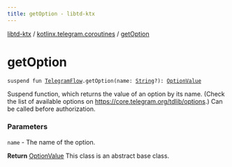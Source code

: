 ```yaml
---
title: getOption - libtd-ktx
---
```


[libtd-ktx](../index.html) / [kotlinx.telegram.coroutines](index.html) / [getOption](./get-option.html)

# getOption

`suspend fun `[`TelegramFlow`](../kotlinx.telegram.core/-telegram-flow/index.html)`.getOption(name: `[`String`](https://kotlinlang.org/api/latest/jvm/stdlib/kotlin/-string/index.html)`?): `[`OptionValue`](https://tdlibx.github.io/td/docs/org/drinkless/td/libcore/telegram/TdApi.OptionValue.html)

Suspend function, which returns the value of an option by its name. (Check the list of available
options on https://core.telegram.org/tdlib/options.) Can be called before authorization.

### Parameters

`name` - The name of the option.

**Return**
[OptionValue](https://tdlibx.github.io/td/docs/org/drinkless/td/libcore/telegram/TdApi.OptionValue.html) This class is an abstract base class.

